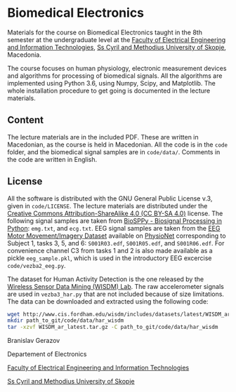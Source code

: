 # Biomedical Electronics
Materials for the course on Biomedical Electronics taught in the 8th semester at the undergraduate level at the [Faculty of Electrical Engineering and Information Technologies](http://feit.ukim.edu.mk), [Ss Cyril and Methodius University of Skopje](http://ukim.edu.mk/), Macedonia.

The course focuses on human physiology, electronic measurement devices and algorithms for processing of biomedical signals.
All the algorithms are implemented using Python 3.6, using Numpy, Scipy, and Matplotlib.
The whole installation procedure to get going is documented in the lecture materials.

Content
-------

The lecture materials are in the included PDF.
These are written in Macedonian, as the course is held in Macedonian.
All the code is in the `code` folder, and the biomedical signal samples are in `code/data/`.
Comments in the code are written in English.


License
-------
All the software is distributed with the GNU General Public License v.3, given in `code/LICENSE`.
The lecture materials are distributed under the [Creative Commons Attribution-ShareAlike 4.0 (CC BY-SA 4.0)](https://creativecommons.org/licenses/by-sa/4.0/) license.
The following signal samples are taken from [BioSPPy - Biosignal Processing in Python](https://github.com/PIA-Group/BioSPPy): `emg.txt`, and `ecg.txt`.
EEG signal samples are taken from the [EEG Motor Movement/Imagery Dataset](http://www.physionet.org/pn4/eegmmidb/) available on [PhysioNet](https://physionet.org/) corresponding to Subject 1, tasks 3, 5, and 6: `S001R03.edf`, `S001R05.edf`, and `S001R06.edf`.
For convenience channel C3 from tasks 1 and 2 is also made available as a pickle `eeg_sample.pkl`, which is used in the introductory EEG excercise `code/vezba2_eeg.py`.

The dataset for Human Activity Detection is the one released by the [Wireless Sensor Data Mining (WISDM) Lab](http://www.cis.fordham.edu/wisdm/).
The raw accelerometer signals are used in `vezba3_har.py` that are not included because of size limitations.
The data can be downloaded and extracted using the following code:

```bash
wget http://www.cis.fordham.edu/wisdm/includes/datasets/latest/WISDM_ar_latest.tar.gz
mkdir path_to_git/code/data/har_wisdm
tar -xzvf WISDM_ar_latest.tar.gz -C path_to_git/code/data/har_wisdm
```


Branislav Gerazov

Departement of Electronics

[Faculty of Electrical Engineering and Information Technologies](http://feit.ukim.edu.mk)

[Ss Cyril and Methodius University of Skopje](http://ukim.edu.mk/)
